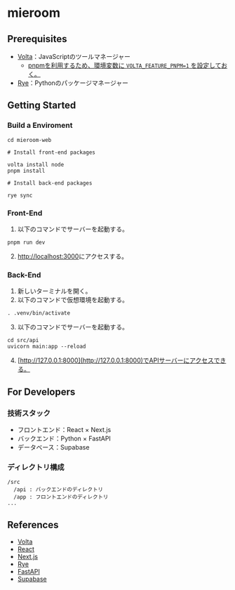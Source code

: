 # mieroom

## Prerequisites

- [Volta](https://docs.volta.sh/guide/getting-started)：JavaScriptのツールマネージャー
  - [pnpmを利用するため、環境変数に `VOLTA_FEATURE_PNPM=1` を設定しておく。](https://docs.volta.sh/advanced/pnpm)
- [Rye](https://rye.astral.sh/)：Pythonのパッケージマネージャー

## Getting Started

### Build a Enviroment

```shell
cd mieroom-web

# Install front-end packages

volta install node
pnpm install

# Install back-end packages

rye sync
```

### Front-End

1. 以下のコマンドでサーバーを起動する。

```shell
pnpm run dev
```

2. [http://localhost:3000](http://localhost:3000)にアクセスする。

### Back-End

1. 新しいターミナルを開く。
2. 以下のコマンドで仮想環境を起動する。

```shell
. .venv/bin/activate
```

3. 以下のコマンドでサーバーを起動する。

```shell
cd src/api
uvicorn main:app --reload
```

4. [http://127.0.0.1:8000](http://127.0.0.1:8000)でAPIサーバーにアクセスできる。


## For Developers

### 技術スタック

- フロントエンド：React × Next.js
- バックエンド：Python × FastAPI
- データベース：Supabase

### ディレクトリ構成

```plaintext
/src
  /api : バックエンドのディレクトリ
  /app : フロントエンドのディレクトリ
...
```

## References

- [Volta](https://docs.volta.sh/guide/getting-started)
- [React](https://ja.react.dev/learn)
- [Next.js](https://nextjs.org/docs)
- [Rye](https://rye.astral.sh/)
- [FastAPI](https://fastapi.tiangolo.com/ja/)
- [Supabase](https://supabase.com/docs/guides/database/overview)
